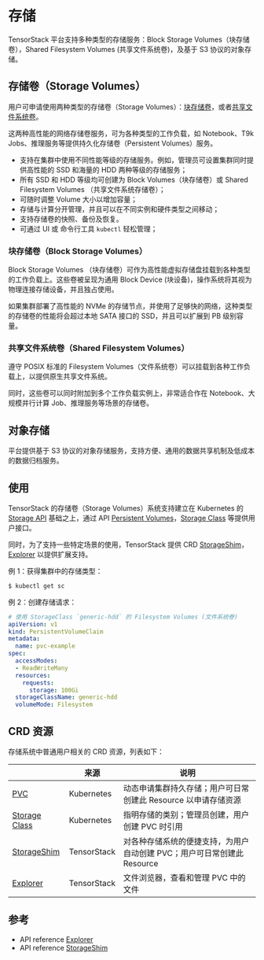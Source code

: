# 存储

TensorStack 平台支持多种类型的存储服务：Block Storage Volumes（块存储卷），Shared Filesystem Volumes (共享文件系统卷)，及基于 S3 协议的对象存储。

## 存储卷（Storage Volumes）

用户可申请使用两种类型的存储卷（Storage Volumes）：[块存储卷](#块存储卷block-storage-volumes)，或者[共享文件系统卷](#共享文件系统卷shared-filesystem-volumes)。

这两种高性能的网络存储卷服务，可为各种类型的工作负载，如 Notebook、T9k Jobs、推理服务等提供持久化存储卷（Persistent Volumes）服务。

* 支持在集群中使用不同性能等级的存储服务。例如，管理员可设置集群同时提供高性能的 SSD 和海量的 HDD 两种等级的存储服务；
* 所有 SSD 和 HDD 等级均可创建为 Block Volumes（块存储卷）或 Shared Filesystem Volumes （共享文件系统存储卷）；
* 可随时调整 Volume 大小以增加容量；
* 存储与计算分开管理，并且可以在不同实例和硬件类型之间移动；
* 支持存储卷的快照、备份及恢复。
* 可通过 UI 或 命令行工具 `kubectl` 轻松管理；


### 块存储卷（Block Storage Volumes）

Block Storage Volumes （块存储卷）可作为高性能虚拟存储盘挂载到各种类型的工作负载上。这些卷被呈现为通用 Block Device (块设备)，操作系统将其视为物理连接存储设备，并且独占使用。

如果集群部署了高性能的 NVMe 的存储节点，并使用了足够快的网络，这种类型的存储卷的性能将会超过本地 SATA 接口的 SSD，并且可以扩展到 PB 级别容量。

### 共享文件系统卷（Shared Filesystem Volumes）

遵守 POSIX 标准的 Filesystem Volumes（文件系统卷）可以挂载到各种工作负载上，以提供原生共享文件系统。

同时，这些卷可以同时附加到多个工作负载实例上，非常适合作在 Notebook、大规模并行计算 Job、推理服务等场景的存储卷。

## 对象存储

平台提供基于 S3 协议的对象存储服务，支持方便、通用的数据共享机制及低成本的数据归档服务。

## 使用

TensorStack 的存储卷（Storage Volumes）系统支持建立在 Kubernetes 的 [Storage API](https://kubernetes.io/docs/concepts/storage/) 基础之上，通过 API [Persistent Volumes](https://kubernetes.io/docs/concepts/storage/persistent-volumes/)，[Storage Class](https://kubernetes.io/docs/concepts/storage/storage-classes/) 等提供用户接口。

同时，为了支持一些特定场景的使用，TensorStack 提供 CRD [StorageShim](storageshim.md)，[Explorer](explorer.md) 以提供扩展支持。

例 1：获得集群中的存储类型：

```bash
$ kubectl get sc
```

例 2：创建存储请求：

```yaml
# 使用 StorageClass `generic-hdd` 的 Filesystem Volumes (文件系统卷)
apiVersion: v1
kind: PersistentVolumeClaim
metadata:
  name: pvc-example
spec:
  accessModes:
  - ReadWriteMany
  resources:
    requests:
      storage: 100Gi
  storageClassName: generic-hdd
  volumeMode: Filesystem
```

## CRD 资源

存储系统中普通用户相关的 CRD 资源，列表如下：

|              | 来源 | 说明                              |
| ------------ | --------------- | --------------------------------- |
| [PVC](https://kubernetes.io/docs/concepts/storage/persistent-volumes/#persistentvolumeclaims)          | Kubernetes              | 动态申请集群持久存储；用户可日常创建此 Resource 以申请存储资源    |
| [Storage Class](https://kubernetes.io/docs/concepts/storage/storage-classes/) | Kubernetes              | 指明存储的类别；管理员创建，用户创建 PVC 时引用    |
| [StorageShim](../../references/api-reference/storageshim.md)  | TensorStack             | 对各种存储系统的便捷支持，为用户自动创建 PVC；用户可日常创建此 Resource |
| [Explorer](../../references/api-reference/explorer.md)     | TensorStack             | 文件浏览器，查看和管理 PVC 中的文件       |


## 参考

* API reference [Explorer](../../references/api-reference/explorer.md)
* API reference [StorageShim](../../references/api-reference/storageshim.md)

